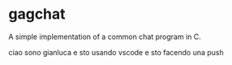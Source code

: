 # gagchat
A simple implementation of a common chat program in C.

ciao sono gianluca e sto usando vscode e sto facendo una push